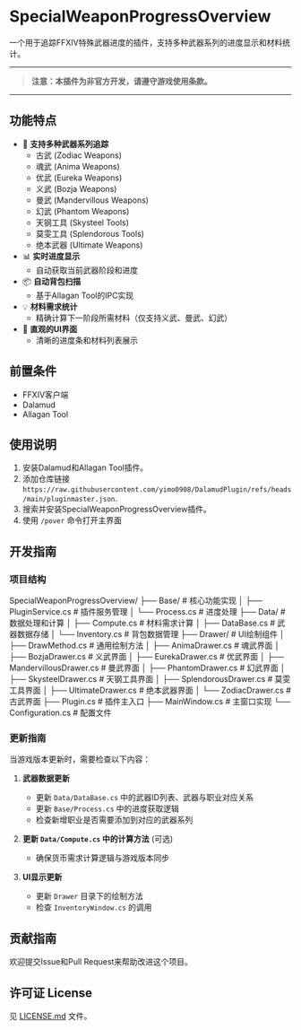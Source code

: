 # SpecialWeaponProgressOverview

一个用于追踪FFXIV特殊武器进度的插件，支持多种武器系列的进度显示和材料统计。

---
> **注意：本插件为非官方开发，请遵守游戏使用条款。**
---

## 功能特点

- 🎯 **支持多种武器系列追踪**
  - 古武 (Zodiac Weapons)
  - 魂武 (Anima Weapons)
  - 优武 (Eureka Weapons)
  - 义武 (Bozja Weapons)
  - 曼武 (Mandervillous Weapons)
  - 幻武 (Phantom Weapons)
  - 天钢工具 (Skysteel Tools)
  - 莫雯工具 (Splendorous Tools)
  - 绝本武器 (Ultimate Weapons)
- 📊 **实时进度显示**
  - 自动获取当前武器阶段和进度
- 📦 **自动背包扫描**
  - 基于Allagan Tool的IPC实现
- 💡 **材料需求统计**
  - 精确计算下一阶段所需材料（仅支持义武、曼武、幻武）
- 🎨 **直观的UI界面**
  - 清晰的进度条和材料列表展示

## 前置条件

- FFXIV客户端
- Dalamud  
- Allagan Tool

## 使用说明

1. 安装Dalamud和Allagan Tool插件。
2. 添加仓库链接  
   ```https://raw.githubusercontent.com/yimo0908/DalamudPlugin/refs/heads/main/pluginmaster.json```.
3. 搜索并安装SpecialWeaponProgressOverview插件。
4. 使用 `/pover` 命令打开主界面  

## 开发指南

### 项目结构

SpecialWeaponProgressOverview/
├── Base/                                 # 核心功能实现
│   ├── PluginService.cs                  # 插件服务管理
│   └── Process.cs                        # 进度处理
├── Data/                                 # 数据处理和计算
│   ├── Compute.cs                        # 材料需求计算
│   ├── DataBase.cs                       # 武器数据存储
│   └── Inventory.cs                      # 背包数据管理
├── Drawer/                               # UI绘制组件
│   ├── DrawMethod.cs                     # 通用绘制方法
│   ├── AnimaDrawer.cs                    # 魂武界面
│   ├── BozjaDrawer.cs                    # 义武界面
│   ├── EurekaDrawer.cs                   # 优武界面
│   ├── MandervillousDrawer.cs            # 曼武界面
│   ├── PhantomDrawer.cs                  # 幻武界面
│   ├── SkysteelDrawer.cs                 # 天钢工具界面
│   ├── SplendorousDrawer.cs              # 莫雯工具界面
│   ├── UltimateDrawer.cs                 # 绝本武器界面
│   └── ZodiacDrawer.cs                   # 古武界面
├── Plugin.cs                             # 插件主入口
├── MainWindow.cs                         # 主窗口实现
└── Configuration.cs                      # 配置文件

### 更新指南

当游戏版本更新时，需要检查以下内容：

1. **武器数据更新**
    - 更新 `Data/DataBase.cs` 中的武器ID列表、武器与职业对应关系
    - 更新 `Base/Process.cs` 中的进度获取逻辑
    - 检查新增职业是否需要添加到对应的武器系列

2. **更新 `Data/Compute.cs` 中的计算方法** (可选)
    - 确保货币需求计算逻辑与游戏版本同步

3. **UI显示更新**
    - 更新 `Drawer` 目录下的绘制方法
    - 检查 `InventoryWindow.cs` 的调用

## 贡献指南

欢迎提交Issue和Pull Request来帮助改进这个项目。

## 许可证 License

见 [LICENSE.md](LICENSE.md) 文件。
